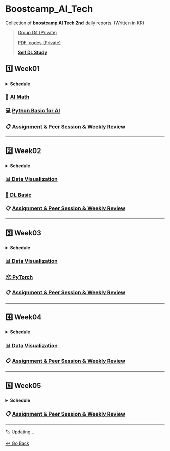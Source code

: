 # Boostcamp_AI_Tech

Collection of **[boostcamp AI Tech 2nd](https://boostcamp.connect.or.kr/program_ai.html)** daily reports. (Written in KR) 

> [Group Git (Private)](https://github.com/hbseo/ONE-AI)
>
> [PDF, codes (Private)](https://github.com/lisy0123/Boostcamp_AI_Tech_ETC)
>
> **[Self DL Study]()**

## :one: Week01

<details>
  <summary><b> Schedule </b></summary>
  <div markdown="1">
    <img src="https://github.com/lisy0123/Boostcamp_AI/blob/main/Schedule/week01.png"/>
  </div>
</details>


### :triangular_ruler: [AI Math](https://github.com/lisy0123/Boostcamp_AI/blob/main/01_AI_Math)

### :computer: [Python Basic for AI](https://github.com/lisy0123/Boostcamp_AI/blob/main/01_Python_Basic_for_AI)

### :clipboard: [Assignment & Peer Session & Weekly Review](https://github.com/lisy0123/Boostcamp_AI/blob/main/APW/Week01.md)

---

## :two: Week02

<details>
  <summary><b> Schedule </b></summary>
  <div markdown="1">
    <img src="https://github.com/lisy0123/Boostcamp_AI/blob/main/Schedule/week02.png"/>
  </div>
</details>


### [:bar_chart: Data Visualization](https://github.com/lisy0123/Boostcamp_AI/blob/main/Data_Visualization)

### [:milky_way: DL Basic](https://github.com/lisy0123/Boostcamp_AI/blob/main/02_DL_Basic)

### :clipboard: [Assignment & Peer Session & Weekly Review](https://github.com/lisy0123/Boostcamp_AI/blob/main/APW/Week02.md)

---

## :three: Week03

<details>
  <summary><b> Schedule </b></summary>
  <div markdown="1">
    <img src="https://github.com/lisy0123/Boostcamp_AI/blob/main/Schedule/week03.png"/>
  </div>
</details>


### [:bar_chart: Data Visualization](https://github.com/lisy0123/Boostcamp_AI/blob/main/Data_Visualization)

### [:package: PyTorch](https://github.com/lisy0123/Boostcamp_AI/blob/main/03_PyTorch)

### :clipboard: [Assignment & Peer Session & Weekly Review](https://github.com/lisy0123/Boostcamp_AI_Tech/blob/main/APW/Week03.md)

---

## :four: Week04

<details>
  <summary><b> Schedule </b></summary>
  <div markdown="1">
    <img src="https://github.com/lisy0123/Boostcamp_AI/blob/main/Schedule/week04.png"/>
  </div>
</details>



### [:bar_chart: Data Visualization](https://github.com/lisy0123/Boostcamp_AI/blob/main/Data_Visualization)



### :clipboard: [Assignment & Peer Session & Weekly Review](https://github.com/lisy0123/Boostcamp_AI_Tech/blob/main/APW/Week04.md)

---

## :five: Week05

<details>
  <summary><b> Schedule </b></summary>
  <div markdown="1">
    <img src="https://github.com/lisy0123/Boostcamp_AI/blob/main/Schedule/week05.png"/>
  </div>
</details>



### :clipboard: [Assignment & Peer Session & Weekly Review](https://github.com/lisy0123/Boostcamp_AI_Tech/blob/main/APW/Week05.md)

---



:label: Updating...



[↩️ Go Back](https://github.com/lisy0123/Study)

